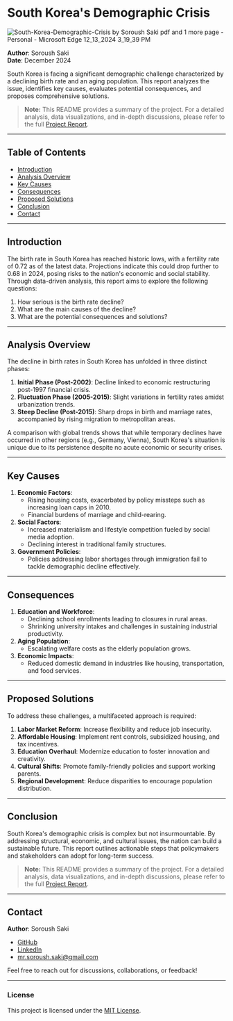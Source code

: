 
# South Korea's Demographic Crisis
![South-Korea-Demographic-Crisis by Soroush Saki pdf and 1 more page - Personal - Microsoft​ Edge 12_13_2024 3_19_39 PM](https://github.com/user-attachments/assets/9cb45776-1cd0-476c-b6b8-3899af1fb4a0)

**Author**: Soroush Saki  
**Date**: December 2024  

South Korea is facing a significant demographic challenge characterized by a declining birth rate and an aging population. This report analyzes the issue, identifies key causes, evaluates potential consequences, and proposes comprehensive solutions.

> **Note:** This README provides a summary of the project. For a detailed analysis, data visualizations, and in-depth discussions, please refer to the full [Project Report](https://drive.google.com/file/d/1Sb0soChPMwRTlT4qYL5RlOmykT2vbO0n/view?usp=sharing).

---

## Table of Contents
- [Introduction](#introduction)
- [Analysis Overview](#analysis-overview)
- [Key Causes](#key-causes)
- [Consequences](#consequences)
- [Proposed Solutions](#proposed-solutions)
- [Conclusion](#conclusion)
- [Contact](#contact)

---

## Introduction
The birth rate in South Korea has reached historic lows, with a fertility rate of 0.72 as of the latest data. Projections indicate this could drop further to 0.68 in 2024, posing risks to the nation's economic and social stability. Through data-driven analysis, this report aims to explore the following questions:  
1. How serious is the birth rate decline?  
2. What are the main causes of the decline?  
3. What are the potential consequences and solutions?

---

## Analysis Overview
The decline in birth rates in South Korea has unfolded in three distinct phases:  
1. **Initial Phase (Post-2002)**: Decline linked to economic restructuring post-1997 financial crisis.  
2. **Fluctuation Phase (2005-2015)**: Slight variations in fertility rates amidst urbanization trends.  
3. **Steep Decline (Post-2015)**: Sharp drops in birth and marriage rates, accompanied by rising migration to metropolitan areas.

A comparison with global trends shows that while temporary declines have occurred in other regions (e.g., Germany, Vienna), South Korea's situation is unique due to its persistence despite no acute economic or security crises.

---

## Key Causes
1. **Economic Factors**:
   - Rising housing costs, exacerbated by policy missteps such as increasing loan caps in 2010.
   - Financial burdens of marriage and child-rearing.
2. **Social Factors**:
   - Increased materialism and lifestyle competition fueled by social media adoption.
   - Declining interest in traditional family structures.
3. **Government Policies**:
   - Policies addressing labor shortages through immigration fail to tackle demographic decline effectively.

---

## Consequences
1. **Education and Workforce**:
   - Declining school enrollments leading to closures in rural areas.
   - Shrinking university intakes and challenges in sustaining industrial productivity.
2. **Aging Population**:
   - Escalating welfare costs as the elderly population grows.
3. **Economic Impacts**:
   - Reduced domestic demand in industries like housing, transportation, and food services.

---

## Proposed Solutions
To address these challenges, a multifaceted approach is required:  
1. **Labor Market Reform**: Increase flexibility and reduce job insecurity.  
2. **Affordable Housing**: Implement rent controls, subsidized housing, and tax incentives.  
3. **Education Overhaul**: Modernize education to foster innovation and creativity.  
4. **Cultural Shifts**: Promote family-friendly policies and support working parents.  
5. **Regional Development**: Reduce disparities to encourage population distribution.

---

## Conclusion
South Korea's demographic crisis is complex but not insurmountable. By addressing structural, economic, and cultural issues, the nation can build a sustainable future. This report outlines actionable steps that policymakers and stakeholders can adopt for long-term success.

> **Note:** This README provides a summary of the project. For a detailed analysis, data visualizations, and in-depth discussions, please refer to the full [Project Report](https://drive.google.com/file/d/1Sb0soChPMwRTlT4qYL5RlOmykT2vbO0n/view?usp=sharing).

---

## Contact
**Author**: Soroush Saki  
- [GitHub](https://github.com/soroush-saki)  
- [LinkedIn](https://www.linkedin.com/in/soroush-saki)  
- [mr.soroush.saki@gmail.com](mailto:mr.soroush.saki@gmail.com)  

Feel free to reach out for discussions, collaborations, or feedback!

---

### License
This project is licensed under the [MIT License](LICENSE).
